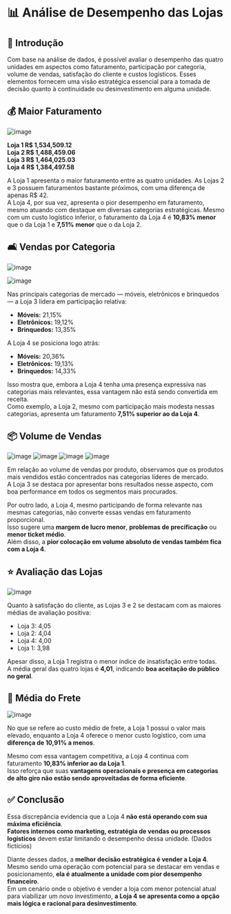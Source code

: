 # 📊 Análise de Desempenho das Lojas

## 🧾 Introdução

Com base na análise de dados, é possível avaliar o desempenho das quatro unidades em aspectos como faturamento, participação por categoria, volume de vendas, satisfação do cliente e custos logísticos. Esses elementos fornecem uma visão estratégica essencial para a tomada de decisão quanto à continuidade ou desinvestimento em alguma unidade.

## 💰 Maior Faturamento

![image](https://github.com/user-attachments/assets/f9d6263b-7eb3-43cf-978c-1f18cddaeab3)

**Loja 1 R$ 1,534,509.12**  
**Loja 2 R$ 1,488,459.06**  
**Loja 3 R$ 1,464,025.03**  
**Loja 4 R$ 1,384,497.58**  

A Loja 1 apresenta o maior faturamento entre as quatro unidades. As Lojas 2 e 3 possuem faturamentos bastante próximos, com uma diferença de apenas R$ 42.  
A Loja 4, por sua vez, apresenta o pior desempenho em faturamento, mesmo atuando com destaque em diversas categorias estratégicas. Mesmo com um custo logístico inferior, o faturamento da Loja 4 é **10,83% menor** que o da Loja 1 e **7,51% menor** que o da Loja 2.

## 🛋️ Vendas por Categoria

![image](https://github.com/user-attachments/assets/8953fbb9-da75-433b-91b4-b078bbf9e4a8)

![image](https://github.com/user-attachments/assets/e5f5b1cb-b0e9-4d23-b3c2-a2c6193e2e4b)

Nas principais categorias de mercado — móveis, eletrônicos e brinquedos — a Loja 3 lidera em participação relativa:

- **Móveis:** 21,15%  
- **Eletrônicos:** 19,12%  
- **Brinquedos:** 13,35%

A Loja 4 se posiciona logo atrás:

- **Móveis:** 20,36%  
- **Eletrônicos:** 19,13%  
- **Brinquedos:** 14,33%

Isso mostra que, embora a Loja 4 tenha uma presença expressiva nas categorias mais relevantes, essa vantagem não está sendo convertida em receita.  
Como exemplo, a Loja 2, mesmo com participação mais modesta nessas categorias, apresenta um faturamento **7,51% superior ao da Loja 4**.

## 📦 Volume de Vendas

![image](https://github.com/user-attachments/assets/74318a89-31d6-4fde-a5c8-ccbfb51239fb)
![image](https://github.com/user-attachments/assets/79520d86-df4c-48db-a4a9-cd1422b881c9)
![image](https://github.com/user-attachments/assets/6e6b11fa-82f9-4bf2-aa59-903085985a06)
![image](https://github.com/user-attachments/assets/760cd286-2a1b-4276-acc1-60b78967f6a9)


Em relação ao volume de vendas por produto, observamos que os produtos mais vendidos estão concentrados nas categorias líderes de mercado.  
A Loja 3 se destaca por apresentar bons resultados nesse aspecto, com boa performance em todos os segmentos mais procurados.

Por outro lado, a Loja 4, mesmo participando de forma relevante nas mesmas categorias, não converte essas vendas em faturamento proporcional.  
Isso sugere uma **margem de lucro menor**, **problemas de precificação** ou **menor ticket médio**.  
Além disso, a **pior colocação em volume absoluto de vendas também fica com a Loja 4**.

## ⭐ Avaliação das Lojas

![image](https://github.com/user-attachments/assets/e8ea7bac-0d4c-4a39-838d-d07b831782c5)

Quanto à satisfação do cliente, as Lojas 3 e 2 se destacam com as maiores médias de avaliação positiva:

- Loja 3: 4,05  
- Loja 2: 4,04  
- Loja 4: 4,00  
- Loja 1: 3,98

Apesar disso, a Loja 1 registra o menor índice de insatisfação entre todas.  
A média geral das quatro lojas é **4,01**, indicando **boa aceitação do público no geral**.

## 🚚 Média do Frete

![image](https://github.com/user-attachments/assets/57a893d5-52bb-4049-983e-08fc629c8cf0)

No que se refere ao custo médio de frete, a Loja 1 possui o valor mais elevado, enquanto a Loja 4 oferece o menor custo logístico, com uma **diferença de 10,91% a menos**.

Mesmo com essa vantagem competitiva, a Loja 4 continua com faturamento **10,83% inferior ao da Loja 1**.  
Isso reforça que suas **vantagens operacionais e presença em categorias de alto giro não estão sendo aproveitadas de forma eficiente**.

## ✅ Conclusão

Essa discrepância evidencia que a Loja 4 **não está operando com sua máxima eficiência**.  
**Fatores internos como marketing, estratégia de vendas ou processos logísticos** devem estar limitando o desempenho dessa unidade. (Dados fictícios)

Diante desses dados, a **melhor decisão estratégica é vender a Loja 4**.  
Mesmo sendo uma operação com potencial para se destacar em vendas e posicionamento, **ela é atualmente a unidade com pior desempenho financeiro**.  
Em um cenário onde o objetivo é vender a loja com menor potencial atual para viabilizar um novo investimento, **a Loja 4 se apresenta como a opção mais lógica e racional para desinvestimento**.
